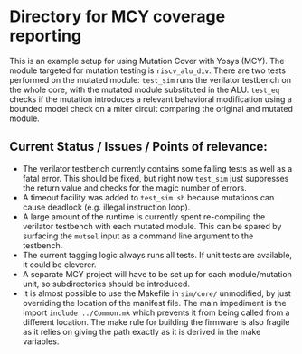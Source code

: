 Directory for MCY coverage reporting
==================================

This is an example setup for using Mutation Cover with Yosys (MCY).
The module targeted for mutation testing is `riscv_alu_div`. There are two tests
performed on the mutated module: `test_sim` runs the verilator testbench on the
whole core, with the mutated module substituted in the ALU. `test_eq` checks if
the mutation introduces a relevant behavioral modification using a bounded model
check on a miter circuit comparing the original and mutated module.

Current Status / Issues / Points of relevance:
----------------------------------

- The verilator testbench currently contains some failing tests as well as a
fatal error. This should be fixed, but right now `test_sim` just suppresses the
return value and checks for the magic number of errors.
- A timeout facility was added to `test_sim.sh` because mutations can cause
deadlock (e.g. illegal instruction loop).
- A large amount of the runtime is currently spent re-compiling the verilator
testbench with each mutated module. This can be spared by surfacing the `mutsel`
input as a command line argument to the testbench.
- The current tagging logic always runs all tests. If unit tests are available,
it could be cleverer.
- A separate MCY project will have to be set up for each module/mutation unit,
so subdirectories should be introduced.
- It is almost possible to use the Makefile in `sim/core/` unmodified, by just
overriding the location of the manifest file. The main impediment is the import
`include ../Common.mk` which prevents it from being called from a different
location. The make rule for building the firmware is also fragile as it relies
on giving the path exactly as it is derived in the make variables.
